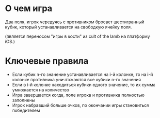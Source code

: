 # О чем игра
Два поля, игрок чередуясь с противником бросает шестигранный кубик, который устанавливается на свободкую ячейку поля.

(является переносом "игры в кости" из cult of the lamb на платформу iOS.)

# Ключевые правила
- Если кубик n-го значение устанавливается на i-й колонке, то на i-й колонке противника уничтожаются все кубики n-го значения
- Если в i-й колонке находиться кубики одного значение, то их сумма умножается на количество
- Игра завершается когда, поле игрока и противника полностью заполнены
- Игрок набравший больше очков, по окончании игры становиться победителем




